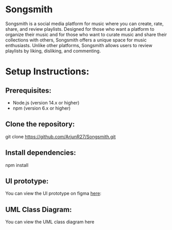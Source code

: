 # Songsmith
Songsmith is a social media platform for music where you can create, rate, share, and review playlists. Designed for those who want a platform to organize their music and for those who want to curate music and share their collections with others, Songsmith offers a unique space for music enthusiasts. Unlike other platforms, Songsmith allows users to review playlists by liking, disliking, and commenting.

# Setup Instructions:

## Prerequisites: 
* Node.js (version 14.x or higher)
* npm (version 6.x or higher)

## Clone the repository: 
git clone https://github.com/ArjunR27/Songsmith.git

## Install dependencies:
npm install


## UI prototype: 

You can view the UI prototype on figma [here](https://www.figma.com/design/OgyeXZ1LFCofufhBaVEOjh/Songsmith-Wireframe?node-id=0-1&t=AkLdluBx2LVHt53C-1): 

## UML Class Diagram:
You can view the UML class diagram here



  
